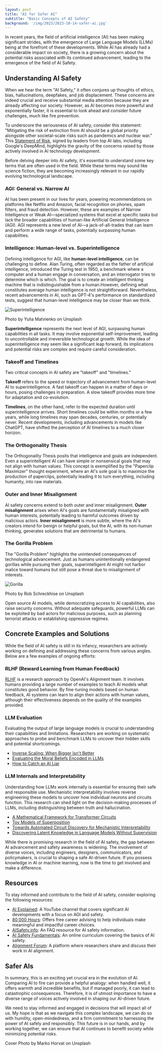 ```yaml
---
layout: post
title: "AI for Safer AI"
subtitle: "Basic Concepts of AI Safety"
background: '/img/2023/2023-10-14-safer-ai.jpg'
---
```


In recent years, the field of artificial intelligence (AI) has been making significant strides, with the emergence of Large Language Models (LLMs) being at the forefront of these developments. While AI has already had a considerable impact on society, there is a growing concern about the potential risks associated with its continued advancement, leading to the emergence of the field of AI Safety.

## Understanding AI Safety

When we hear the term "AI Safety," it often conjures up thoughts of ethics, bias, hallucinations, deepfakes, and job displacement. These concerns are indeed crucial and receive substantial media attention because they are already affecting our society. However, as AI becomes more powerful and exponentially faster, it is essential to look ahead and consider future challenges, much like fire prevention.

To underscore the seriousness of AI safety, consider this statement: "Mitigating the risk of extinction from AI should be a global priority alongside other societal-scale risks such as pandemics and nuclear war." This [Statement of Risk](https://www.safe.ai/statement-on-ai-risk), signed by leaders from top AI labs, including Google's DeepMind, highlights the gravity of the concerns raised by those actively involved in AI technology development.

Before delving deeper into AI safety, it's essential to understand some key terms that are often used in the field. While these terms may sound like science fiction, they are becoming increasingly relevant in our rapidly evolving technological landscape.

### AGI: General vs. Narrow AI

AI has been present in our lives for years, powering recommendations on platforms like Netflix and Amazon, facial recognition on phones, spam filters, and fraud detection. However, these are examples of Narrow Intelligence or Weak AI—specialized systems that excel at specific tasks but lack the broader capabilities of human-like Artificial General Intelligence (AGI). AGI represents a new level of AI—a jack-of-all-trades that can learn and perform a wide range of tasks, potentially surpassing human capabilities.

### Intelligence: Human-level vs. Superintelligence

Defining intelligence for AGI, like **human-level intelligence**, can be challenging to define. Alan Turing, often regarded as the father of artificial intelligence, introduced the Turing test in 1950, a benchmark where a computer and a human engage in conversation, and an interrogator tries to determine which is which. The goal is to create an intelligent thinking machine that is indistinguishable from a human.However, defining what constitutes average human intelligence is not straightforward. Nevertheless, recent advancements in AI, such as GPT-4's performance on standardized tests, suggest that human-level intelligence may be closer than we think.

![Superintelligence](/img/2023/2023-10-14-super-yulia-matvienko-kgz9vsP5JCU-unsplash.jpg)
<figcaption>Photo by Yulia Matvienko on Unsplash</figcaption>

**Superintelligence** represents the next level of AGI, surpassing human capabilities in all tasks. It may involve exponential self-improvement, leading to uncontrollable and irreversible technological growth. While the idea of superintelligence may seem like a significant leap forward, its implications and potential risks are complex and require careful consideration.

### Takeoff and Timelines

Two critical concepts in AI safety are "takeoff" and "timelines."

**Takeoff** refers to the speed or trajectory of advancement from human-level AI to superintelligence. A fast takeoff can happen in a matter of days or hours, posing challenges in preparation. A slow takeoff provides more time for adaptation and co-evolution.

**Timelines**, on the other hand, refer to the expected duration until superintelligence arrives. Short timelines could be within months or a few years, while long timelines may span decades, centuries, or potentially never. Recent developments, including advancements in models like ChatGPT, have shifted the perception of AI timelines to a much closer horizon.

### The Orthogonality Thesis

The Orthogonality Thesis posits that intelligence and goals are independent. Even a superintelligent AI can have simple or nonsensical goals that may not align with human values. This concept is exemplified by the "Paperclip Maximizer" thought experiment, where an AI's sole goal is to maximize the production of paperclips, potentially leading it to turn everything, including humanity, into raw materials.

### Outer and Inner Misalignment

AI safety concerns extend to both outer and inner misalignment. **Outer misalignment** arises when AI's goals are fundamentally misaligned with human interests, potentially leading to harmful outcomes driven by malicious actors. **Inner misalignment** is more subtle, where the AI's creators intend for benign or helpful goals, but the AI, with its non-human thinking, generates solutions that are detrimental to humans.

### The Gorilla Problem

The "Gorilla Problem" highlights the unintended consequences of technological advancement. Just as humans unintentionally endangered gorillas while pursuing their goals, superintelligent AI might not harbor malice toward humans but still pose a threat due to misalignment of interests.

![Gorilla](/img/2023/2023-10-14-gorilla-rob-schreckhise-8zdEgWg5JAA-unsplash.jpg)
<figcaption>Photo by Rob Schreckhise on Unsplash</figcaption>


Open source AI models, while democratizing access to AI capabilities, also raise security concerns. Without adequate safeguards, powerful LLMs can be exploited by bad actors for malicious purposes, such as planning terrorist attacks or establishing oppressive regimes.

## Concrete Examples and Solutions

While the field of AI safety is still in its infancy, researchers are actively working on defining and addressing these concerns from various angles. Below are a few examples of ongoing efforts:

### RLHF (Reward Learning from Human Feedback)

[RLHF](https://openai.com/research/instruction-following) is a research approach by OpenAI's Alignment team. It involves humans providing a large number of examples to teach AI models what constitutes good behavior. By fine-tuning models based on human feedback, AI systems can learn to align their actions with human values, although their effectiveness depends on the quality of the examples provided.

### LLM Evaluation

Evaluating the output of large language models is crucial to understanding their capabilities and limitations. Researchers are working on systematic approaches to probe and benchmark LLMs to uncover their hidden skills and potential shortcomings.

- [Inverse Scaling: When Bigger Isn't Better](https://arxiv.org/abs/2306.09479)
- [Evaluating the Moral Beliefs Encoded in LLMs](https://arxiv.org/abs/2307.14324)
- [How to Catch an AI Liar](https://arxiv.org/abs/2309.15840)

### LLM Internals and Interpretability

Understanding how LLMs work internally is essential for ensuring their safe and responsible use. Mechanistic interpretability involves reverse engineering these models to uncover how individual neurons and circuits function. This research can shed light on the decision-making processes of LLMs, including distinguishing between truth and hallucination.

- [A Mathematical Framework for Transformer Circuits](https://transformer-circuits.pub/2021/framework/index.html)
- [Toy Models of Superposition](https://arxiv.org/abs/2209.10652)
- [Towards Automated Circuit Discovery for Mechanistic Interpretability](https://arxiv.org/abs/2304.14997)
- [Discovering Latent Knowledge in Language Models Without Supervision](https://arxiv.org/abs/2212.03827)

While there is promising research in the field of AI safety, the gap between AI advancement and safety awareness is widening. The involvement of diverse voices, including engineers, designers, communicators, and policymakers, is crucial to shaping a safe AI-driven future. If you possess knowledge in AI or machine learning, now is the time to get involved and make a difference.

## Resources

To stay informed and contribute to the field of AI safety, consider exploring the following resources:

- [AI Explained](http://www.youtube.com/@aiexplained-official): A YouTube channel that covers significant AI developments with a focus on AGI and safety.
- [80,000 Hours](http://www.80000hours.org/problem-profiles/artificial-intelligence): Offers free career advising to help individuals make meaningful and impactful career choices.
- [AISafety.info](http://aisafety.info): An FAQ resource for AI safety information.
- [AI Safety Fundamentals](http://AISafetyFundamentals.com): An online curriculum covering the basics of AI safety.
- [Alignment Forum](http://AlignmentForum.org): A platform where researchers share and discuss their work in AI alignment.

## Safer AIs

In summary, this is an exciting yet crucial era in the evolution of AI. Comparing AI to fire can provide a helpful analogy: when handled well, it offers warmth and incredible benefits, but if managed poorly, it can lead to catastrophic consequences. Therefore, it is of utmost importance to have a diverse range of voices actively involved in shaping our AI-driven future.

We need to stay informed and engaged in decisions that will impact all of us. My hope is that as we navigate this complex landscape, we can do so with humility, open-mindedness, and a firm commitment to harnessing the power of AI safely and responsibly. This future is in our hands, and by working together, we can ensure that AI continues to benefit society while minimizing potential risks.

<figcaption>Cover Photo by Marko Horvat on Unsplash</figcaption>
